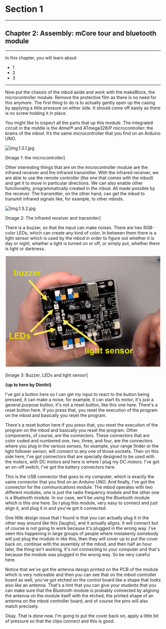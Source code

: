 # Section 1

---

## Chapter 2: Assembly: mCore tour and bluetooth module

---

In this chapter, you will learn about:

* 1
* 2
* 3

---

Now put the chassis of the mbod aside and work with the makeBlock, the microcontroller module. Remove the protective film as there is no need for this anymore. The first thing to do is to actually gently open up the casing by applying a little pressure on either side. It should come off easily as there is no screw holding it in place.

You might like to inspect all the parts that up this module. The integrated circuit in the middle is the Atmel® and ATmega328/P microcontroller: the brains of the mbod. It’s the same microcontroller that you find on an Arduino UNO.

![](file:///C:\Users\dimit\AppData\Local\Temp\msohtmlclip1\01\clip_image002.jpg "Img.1.3.1.jpg")

\[Image 1: the microcontroller\]

Other interesting things that are on the microcontroller module are the infrared receiver and the infrared transmitter. With the infrared receiver, we are able to use the remote controller \(the one that comes with the mbod\) and get it to move in particular directions. We can also enable other functionality, programmatically created in the mbod. All made possible by the receiver. The transmitter, on the other hand, can get the mbod to transmit infrared signals like, for example, to other mbods.

![](file:///C:\Users\dimit\AppData\Local\Temp\msohtmlclip1\01\clip_image004.jpg "Img.1.3.2.jpg")

\[Image 2: The infrared receiver and transmiter\]

There is a buzzer, so that the input can make noises. There are two RGB-color LEDs, which can create any kind of color. In between them there is a light sensor which is used by the mbod in order to figure out whether it is day or night, whether a light is turned on or off, or simply put, whether there is light or darkness.

![](/assets/Img.1.3.3)

\[Image 3: Buzzer, LEDs and light sensor\]

**{up to here by Dimitri}**

I've got a button here so I can get my input to react to the button being pressed, it can make a noise, for example, it can start its motor, it's just a general purpose button, it's not a reset button, like this one here. There's a reset button here. If you press that, you reset the execution of the program on the mbod and basically you reset the program.

There's a reset button here if you press that, you reset the execution of the program on the mbod and basically you reset the program. Other components, of course, are the connectors. These connectors that are color coded and numbered one, two, three, and four, are the connectors where you plug in the various senses, for example, your range finder or the light follower sensor, will connect to any one of those sockets. Then on this side here, I've got connectors that are specially designed to be used with the motors, with DC motors and here is where I plug my DC motors. I've got an on-off switch, I've got the battery connectors here.

This is the USB connector that goes to my computer, which is exactly the same connector that you find on an Arduino UNO. And finally, I've got the connector for the communications module. The mbod operates with two different modules, one is just the radio frequency module and the other one is a Bluetooth module. In our case, we'll be using the Bluetooth module which is this one here. So I plug this module, very easy to connect and just align it, and plug it in and you've got it connected.

One little design issue that I found is that you can actually plug it in the other way around like this \[laughs\], and it actually aligns. It will connect but of course is not going to work because it's plugged in the wrong way. I've seen this happening in large groups of people where mistakenly somebody will just plug the module in like this, then they will cover up to put the cover back on, continue with the assembly of the mbod, and then half an hour later, the thing isn't working, it's not connecting to your computer and that's because the module was plugged in the wrong way. So be very careful here.

Notice that we've got the antenna design printed on the PCB of the module which is very noticeable and then you can see that on the mbod controller board as well, you've got etched on the control board like a shape that looks also like an antenna. That's a hint that you can give your students that you can make sure that the Bluetooth module is probably connected by aligning the antenna on the module itself with the etched, the printed shape of an antenna on the mbod controller board, and of course the pins will also match precisely.

Okay. That is done now. I'm going to put the cover back on, apply a little bit of pressure so that the clips connect and this is good.

